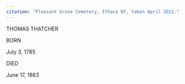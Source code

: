 ```yaml
---
citation: "Pleasant Grove Cemetery, Ithaca NY, taken April 2022."
---
```

THOMAS THATCHER

BORN

July 3, 1785

DIED

June 17, 1863

